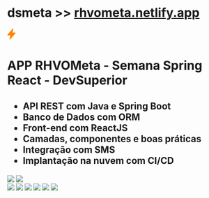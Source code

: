 # dsmeta >> <a href="https://rhvometa.netlify.app" target="_blank" rel="noopener noreferrer">rhvometa.netlify.app</a>
<img src="https://raw.githubusercontent.com/devsuperior/bds-assets/main/ds/devsuperior-logo-small.png" alt="DevSuperior logo" style="max-width: 100%;"><h1>APP RHVOMeta - Semana Spring React - DevSuperior</h1>
<h2>
<ul dir="auto">
<li>API REST com Java e Spring Boot</li>
<li>Banco de Dados com ORM</li>
<li>Front-end com ReactJS</li>
<li>Camadas, componentes e boas práticas</li>
<li>Integração com SMS</li>
<li>Implantação na nuvem com CI/CD</li>
</ul>
</h2>
<div display: inline-block>
    <img src="https://cdn.jsdelivr.net/gh/devicons/devicon/icons/spring/spring-original.svg" width="80" heigth="80" />
    <img src="https://cdn.jsdelivr.net/gh/devicons/devicon/icons/heroku/heroku-original.svg" width="80" heigth="80" />
</div>
<div display: inline-block>
    <img src="https://cdn.jsdelivr.net/gh/devicons/devicon/icons/react/react-original.svg" width="80" heigth="80" />
    <img src="https://cdn.jsdelivr.net/gh/devicons/devicon/icons/yarn/yarn-original.svg" width="80" heigth="80" />
    <img src="https://cdn.jsdelivr.net/gh/devicons/devicon/icons/vscode/vscode-original.svg" width="80" heigth="80" />
    <img src="https://cdn.jsdelivr.net/gh/devicons/devicon/icons/typescript/typescript-original.svg" width="80" heigth="80" />
    <img src="https://cdn.jsdelivr.net/gh/devicons/devicon/icons/html5/html5-original.svg" width="80" heigth="80" />
    <img src="https://cdn.jsdelivr.net/gh/devicons/devicon/icons/css3/css3-original.svg" width="80" heigth="80" />
</div>